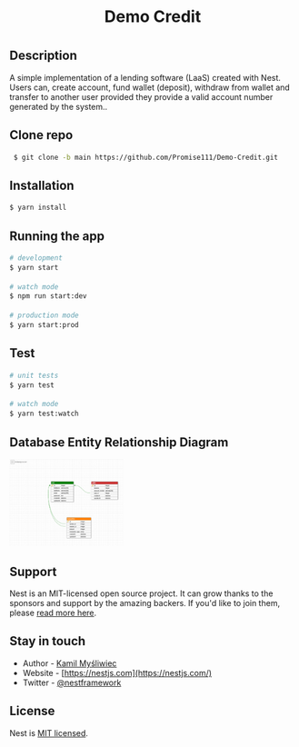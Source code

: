 <h1 align="center">
  Demo Credit
 <h1>
   
## Description

A simple implementation of a lending software (LaaS) created with Nest. Users can, create account, fund wallet (deposit), withdraw from wallet and transfer to another user provided they provide a valid account number generated by the system..
   
## Clone repo
```bash
 $ git clone -b main https://github.com/Promise111/Demo-Credit.git
```

## Installation

```bash
$ yarn install
```

## Running the app

```bash
# development
$ yarn start

# watch mode
$ npm run start:dev

# production mode
$ yarn start:prod
```

## Test

```bash
# unit tests
$ yarn test

# watch mode
$ yarn test:watch
```
   
## Database Entity Relationship Diagram
<img src="https://raw.githubusercontent.com/Promise111/Demo-Credit/main/demo_credit_ER_diagram.png" width="200" alt="E-R diagram" />

## Support

Nest is an MIT-licensed open source project. It can grow thanks to the sponsors and support by the amazing backers. If you'd like to join them, please [read more here](https://docs.nestjs.com/support).

## Stay in touch

- Author - [Kamil Myśliwiec](https://kamilmysliwiec.com)
- Website - [https://nestjs.com](https://nestjs.com/)
- Twitter - [@nestframework](https://twitter.com/nestframework)

## License

Nest is [MIT licensed](LICENSE).
